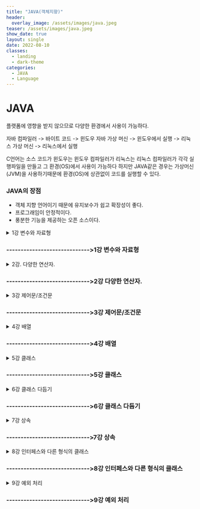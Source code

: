 ```yaml
---
title: "JAVA(객체지향)"
header:
  overlay_image: /assets/images/java.jpeg
teaser: /assets/images/java.jpeg
show_date: true
layout: single
date: 2022-08-10
classes:
  - landing
  - dark-theme
categories:
  - JAVA
  - Language
---
```


# JAVA

플랫폼에 영향을 받지 않으므로 다양한 환경에서 사용이 가능하다.

자바 컴파일러 -> 바이트 코드 -> 윈도우 자바 가상 머신 -> 윈도우에서 실행
                       -> 리눅스 가상 머신 -> 리눅스에서 실행


C언어는 소스 코드가 윈도우는 윈도우 컴파일러가 리눅스는 리눅스 컴파일러가 각각 실행파일을 만들고 그 환경(OS)에서 사용이 가능하다 하지만 JAVA같은 경우는 가상머신 (JVM)을 사용하기때문에 환경(OS)에 상관없이 코드를 실행할 수 있다.

### JAVA의 장점

- 객체 지향 언어이기 때문에 유지보수가 쉽고 확장성이 좋다.
- 프로그래임이 안정적이다.
- 풍분한 기능을 제공하는 오픈 소스이다.



<details>
<summary> 1강 변수와 자료형 </summary>
<div markdown="1">

### 컴퓨터에서 데이터 표현
- 컴퓨터는 0과 1로만 데이터를 저장 한다.
    - bit(비트) : 컴퓨터가 표현하는 데이터의 최소 단위로 2진수 하나의 값을 저장할 수 있는 메모리 크기
    - byte(바이트) : 1byte = 8bit

### 0과 1의 표현 - 2진수
- 컴퓨터는 0과 1로 자료를 표현한다. 따라서 숫자나 문자도 0과 1의 조합으로 표현된다.

### 음의 정수 표현방법
- 정수의 가장 왼쪽에 존재하는 비트는 부호비트 
    - MSB(Most Significant Bit) 가장 중요한 비트
- 음수를 만드는 방법은 2의 보수를 취한다.
    1. 2진수의 모든 비트를 반대로 바꿈
    2. 반대로 바꾼 값에 1을 더함

### 변수
1. 사람의 나이는 해가 바뀌면 변한다. -> 변수
2. 게임을 할면 게임 레벨이 점점 올라감 -> 변수  

프로그램에서 사용되는 자료를 저장하기 위한 공간이며 할당 받은 메모리의 주소 대신 부르는 이름이다. 프로그램 실행 중에 값을 변경이 가능하며 사용되기 이전에 선언 되어야 한다.

### 변수 선언 시 유의점
1. 변수의 이름은 알파벳, 숫자, _, $로 구성된다.
2. 대소문자를 구분한다.
3. 변수의 이름은 숫자로 시작할 수 없고, 키워드도 변수의 이름으로 사용할 수 없다.
4. 이름 사이에 공백이 있을 수 없다.

<mark>변수의 이름을 정할 때는 변수의 역할에 어울리는, 의미 있는 이름을 지어야 한다.</mark>

### 변수가 저장되는 공간의 특성 - 자료형

||정수형|문자형|실수형|논리형|
|------|---|---|---|---|
|1바이트|byte|-|-|boolean|
|2바이트|short|char|-|-|
|4바이트|int|-|float|-|
|8바이트|long|-|double|-|

변수가 사용할 공간의 크기와 특성에 따라 자료형을 사용하여 변수를 선언한다.

### byte 와 short

- byte : 1바이트 단위의 자료형
    - 동영상, 음악 파일등 실행 파일의 자료를 처리 할 때 사용하기 좋은 자료형
- short : 2바이트 단위의 자료형
    - 주로 c/c++ 언어와의 호환 시 사용


### Int  

자바에서 사용하는 정수에 대한 기본 자료형  

- 4바이트 단위의 자료형
- 프로그램에서 사용하는 모든 숫자(리터럴)은 기본적으로 int(4바이트)로 저장된다.
- 32비트를 초과하는 숫자는 Long 형으로 처리

### Long  

8바이트 자료형이며 가장 큰 정수 자료형이다.  
- 숫자의 뒤에 L또는 l을 써서 long형임을 표시  
ex) int num = 12345678900; ->오류  
    long num = 12345678900L; 으로 표현


### char - 문자 자료형  

컴퓨터에서는 문자도 내부적으로는 비트의 조합으로 표현한다.  
자바에서는 문자를 2바이트로 처리한다.

### 문자 세트
문자를 위한 코드 값(숫자 값)들을 정해 놓은 세트
1. 아스키(ASCII) : 1 바이트로 영문자, 숫자, 특수문자 등을 표현 함
2. 유니코드(Unidocde) : 한글과 같은 복잡한 언어를 표현하기 위한 표준 인콘딩 UTF-8, UTF-16이 대표적이다.


### float, double - 실수 자료형
부동 소수점 방식 : 실수를 지수부와 가수부로 표현 하며 무한의 실수를 표현하기 위한 방식이다.
- 실수 자료형 : float(4바이트) double(8바이트) 
- float으로 선언 시 long과 마찬가지로 f라는 식별자를 사용

### boolean - 논리형
논리값 true(참), false(거짓)을 표현하는 자료형

### 자료형 없이 변수 사용 (자바 10)

- 자료형이 필효한 이유
    - 변수를 선언 할 때는 변수가 사용할 메모리 크기와 타입을 구분하기 위해 사용한다.
- 지역 변수 자료형 추론 
    - 변수에 대입되는 값을 보고 컴파일러가 추론한다.

```java
var num = 10;
// c++ auto와 비슷하다 
// 도중에 타입을 변경할 수 없다.
// 지역 변수에서만 사용가능
```

### 상수
상수 : 변하지 않는 값
- 상수를 선언
    - final 키워드를 사용한다.

```java
final int MAX_NUM = 100;
```

### 리터럴(literal)
리터럴 : 프로그램에서 사용하는 모든 숫자,값 ,논리 값  
ex) 10, 3.14, 'A', true

- 리터럴에 해당되는 값은 특정 메모리 공간의 상수 풀(constant pool)에 있다.
- 필요한 경우 상수 풀에서 가져와서 사용
- 상수 풀에 저장 할 때 정수는 int로 실수는 double로 저장하낟.
- 따라서 Long이나 float값으로 저장해야 하는 경우 식별자를 명시해야 한다.

### 형 변환(type conversion)
자료형은 각각 사용하는 메모리 크기와 방식이 다르다. 서로 다른 자료형의 값이 대입되는 경우 형 변환이 일어난다.
1. 묵시적 형변환 : 작은 수에서 큰 수로, 덜 정밀한 수에서 더 정밀한 수로 대입되는 경우

2. 명시적 형변환 : 묵시적 형 변환의 반대의 경우 변환 되는 자료형을 명함 자료의 손실이 발생 할 수 있다. 

```java
double dNum = 3.14;
int num =(int)dNum; // 직접적으로 자료형을 명시해야 한다.
```


</div> 
</details>

### ----------------------------->1강 변수와 자료형


<details>
<summary> 2강. 다양한 연산자. </summary>
<div markdown="1">

### 항과 연산자
- 항(operand) : 연산에 사용되는 값
- 연산자(operator) : 항을 이용하여 연산하는 기호

|연산자|설명|예시|
|------|---|---|
|단항 연산자|항이 한 개인 연산자|++num|
|이항 연산자|항이 두 개인 연산자|num1 + num2|
|삼항 연산자|항이 세 개인 연산자|(5>3)?1:0|

### 대입 연산자
변수에 값을 대입 하는 연산자
- 연사늬 결과를 변수에 대입
- 우선 순위가 가장 낮음
- 왼쪽 변수(left value)에 오른쪽 변수 (right value)를 댕비

### 부호 연산자
단항 연산자이며 양수/음수의 표현,값의 부호를 변경한다.
- 변수에 +,-를 사용한다고 해서 변수의 값이 변하는 것은 아님
- 변수의 값을 변경하려면 대입연산자를 사용

### 산술 연산자
사칙연산에 사용되는 연산자
|연산자|설명|예시|
|------|---|---|
|+|두 항을 더한다|5 + 3|
|-|앞에 있는 항에서 뒤에 있는 항을 뺀다|5 - 3|
|*|두 항을 곱한다|5 * 3|
|/|앞에 있는 항에서 뒤에 있는 항을 나누어 몫을 구한다|5 / 3|
|%|앞에 있는 항에서 뒤에 있는 항을 나누어 나머지를 구한다|5 % 3|

### 증가 감소 연산자
단항 연산자
- 1만큼 더하거나 1만큼 뺄 때 사용
- 항의 앞/뒤 위치에 따라 결과가 달라진다

|연산자|설명|예시|
|------|---|---|
|++|항의 값에 1을 더한다 |num++ 끝나고 더함 ++num 더하고 끝냄|
|--|항에 값에서 1을 뺀다|num--|

### 관계 연산자
이항 연산자
- 연산의 결과가 true OR false로 반환 됨

### 논리 연산자
관계 연산자와 혼합하여 많이 사용 된다.
- 연산의 결과가 true OR false로 반환 됨

|연산자|설명|예시|
|------|---|---|
|"&&"|두 항이 모두 참인 경우에만 결과 값이 참|1<2 && 2<3 -> 참|
|"||"|두 항 중 하나만 참이면 참이다 |1<2 || 2>3 ->참|
|"!"|단항 연산자이며 참은 거짓으로 거짓은 참으로 바꾼다|!(1>2) ->참 |

#### # 논리 합에서 이미 앞에 항이 참이면 뒤에 항은 연산하지 않는다.
#### # 논리 곱에서 이미 앞에 항이 거짓이면 뒤에 항은 연산하지 않는다.

### 조건 연산자
삼항 연산자
- 조건 식의 결과가 참인 경우와 거짓인 경우에 따라 다른 식이나 결과가 수행된다
- 제어문 중 조건문을 간단히 표현할 때 사용할 수 있음

```java
int num = (5>3) ?10 :20;
```

### 비트 연산자
비트 연산자는 정수에만 사용할 수 있다.


|연산자|설명|예시|
|------|---|---|
|~|비트의 반전 (1의 보수) | A = ~A;|
|&|비트 단위 AND |1 & 1 1반환 그 외는 0|
|OR(|)|비트 단위 OR| 0 OR 0 0반환 그 외는 1|
|^|비트 단위 XOR |두 개의 비트가 서로 다른 경우 1을 반환|
|<<|왼쪽 shif| a<<2 변수 a를 2비트 만큼 왼쪽으로 이동|
|>>|오른쪽 shif| a>>2 변수 a를 2비트 만큼 오른쪽으로 이동|
|>>>|오른쪽 shif| >>와 동일한 연산이지만 채워지는 비트가 부호와 상관없이 0임|


</div>
</details>

### ----------------------------->2강 다양한 연산자.

<details>
<summary> 3강 제어문/조건문  </summary>
<div markdown="1">

### 조건문 
주어진 조건에 따라 다른 수행문이 실행되도록 프로그래밍 하는것

```java
if(조건식){
    수행문;
}

else if(조건 2){
    수행문;
}

else{
    수행문;
}
```

### switch-case문
조건식의 결과가 정수 또는 문자열의 값이고 그 값에 따라 수행문이 결정될 때
- if-else, if-else문을 대신하여 사용

```java
switch(num){
    case 1 : num1= num;
            break;
    case 2 : num2= num;
            break;
    default : num = num;
}
```

### 반복문
주어진 조건이 만족할 때까지 수행문을 반복적으로 수행한다.
- while, do-while,for 문이 있음
- 조건의 만족과 반복 가능 여부에 대해 정확한 코딩을 해야 함

### while문
조건식이 참인 동안 수행문을 반복해서 수행
- 무한루프에 빠지지않게 하기 위해서 반복문을 탈출하게 만들어야 함

```java
while(조건식){
    수행문1;
    .... 반복
}
```

### for문
반복문 중 가장 많이 사용하는 반복문
- 주로 조건이 횟수인 경우 사용
- 초기화식, 조건식, 증감식을 한꺼번에 작성

```java
for(int i=0; i<=10; i++){
    System.out.println(i);
}
```

</div>
</details>

### ----------------------------->3강 제어문/조건문

<details>
<summary> 4강 배열 </summary>
<div markdown="1">


- 변수가 많아져 하나하나 변수를 선언하기 힘들 때 사용가능하다.
- 배열은 처음 선언이후 크기가 변하지 않는다.
- 인덱스는 0번부터 시작한다.
- 배열.length 를 이용하면 배열의 크기를 알아낼 수 있다.
- for 블록 안에서 선언된 변수는 for문이 끝나면 사라진다.

```java
int [] arr1 = new int[10];
// int형 배열을 선언하는 방법

int [] arr2 = new int[] {1,2,3,4};
int [] arr3 = {1,2,3,4};

// 선언과 동시에 초기화하는 2가지 방법

int [] Arr = new int[100];

for(int i=0; i<100; i++){
		Arr[i] = i;
}
// 반복문을 사용하여 배열에 접근하는 방법
```

### 2차원 배열

배열안의 배열이다.

- Y(행), X(열)로 생성이 된다.
- Arr[0] = 3 처럼 1차원 대입식은 불가능하다. -> Arr[0][1] = 10; 모든 인덱스를 표시해줘야 한다.
```java
int [][] Arr = new int[3][4];
// YX의 크기로 생성이 된다.
```

### 크기가 다른 배열생성도 가능하다. !!
각 인덱스마다 다른 크기의 배열생성 가능

<img width="702" alt="스크린샷 2022-08-05 오후 6 23 07" src="https://user-images.githubusercontent.com/79856225/183047231-26c12ebf-57e0-4770-8fa5-45e603a12c19.png">

### for each

- for each는 2가지 값만 넣어준다.
for(type값을 받아줄 변수 이름 : 출력하고 싶은 자료구조)
- c++의 for(auto a: arr) 문과 같은 구조이다.
- 단 자동 형변환 auto는 사용이 안된다.. var를 사용하자



</div>
</details>


### ----------------------------->4강 배열


<details>
<summary> 5강 클래스 </summary>
<div markdown="1">

### 객체지향 언어

- 프로그램을 구성하는 요소는 객체이며 이것이 상호작용 하도록 프로그래밍
- 클래스 : 객체를 만들기 위한 틀

ex) 객체 : 붕어빵

클래스 : 붕어빵 틀

```java
public class Car{
	
}

public class CarEx{
	public static void main(String [] args){
		Car c1 = new Car(); 
// new를 사용하여 객체를 만들어야 함
	}
}
```

### 자바에는 2가지 타입이 존재한다.

1. 기본형 타입
    - 논리형, 문자형, 정수형, 실수형
2. 참조형 타입
    - 기본형을 제외한 모든 타입

```java
int i = 4; //기본형 타입
String str = new String("HELLO"); //참조형 타입
```

 new라는 키워드는 메모리에 올려달라는 의미이다 c에서 동적할당과 같은 개념이며 이렇게 메모리에 올라간 클래스를 **인스턴스**라고 말한다.

메모리에 올라간 인스턴스를 가리키는 변수 = 참조하는 변수 = 레퍼런스하는 변수  모두 같은 말이다. 

- 인스턴스를 가지고 있는게 아니라 가리키고 있다는 의미이다 즉 **포인터**

### 클래스는 모두 참조형이다

String은 자바에서 가장 많이 사용하는 클래스이다.

### 특징 1. String은 예외적은 new연산자 없이도 생성이 가능하지만 약간의 차이가 있다.

```java
String str1 = "Hello"; // ->상수영역에있는 Hello를 가르키고 있다.
String str2 = "Hello"; // ->상수영역에있는 Hello를 가르키고 있다.
String str3 = new String("Hello"); //상수영역에 있는걸 참조하는게 아니라 새롭게 힙영역에 생성한다.

////////////////////// 차이점 비교 ////////////////////
if(str1==str2) --> true 둘은 상수영역에 있는 같은 레퍼런스를 참조하고 있다 
if(str1 == str3) --> false str1은 상수영역 str3은 힙영역에 새롭게 생성된 인스턴스이다.
```

사람이 보기에는 같은 Hello이지만 자바는 new로 생성된 string과 그냥 생성된 string을 다르게 생각한다.

### 특징 2. String은 다른 클래스와 다르게 한 번 생성된  클래스는 변하지 않는다.

```java
// str1.을 이용하여 메서드 확인
System.out.println(str1.substring(3)); //3번 인덱스부터 잘라져서 보여짐
System.out.println(str1); // 내부의 값은 변하지 않음
// 즉 수행하기 전에 새로운 스트링을 만들어서 반환한다고 생각하면 된다.
```

### 클래스의 구성요소 : 필드

ex)

객체 : 자동차 

필드 : 자동차의 구성요소 (속성)

1. 차 이름
2. 차량번호

객체 : 학생

필드 : 학생의 구성요소(속성)

1. 이름
2. 번호

```java
public class Car{
	String name;
	int number;
}
//자동차 클래스 생성

public static void main(String[] args){
	Car c1 = new Car();
	Car c2 = new Car();
	
	c1.name = "소방차";
	c1.number = 1234;

	c2.name = "구급차";
	c2.number = 1111;
// 자동차 객체를 생성한 후 속성 값 삽입

	System.out.println(c1.name);
	System.out.println(c1.number);
// c1 객체 확인
	System.out.println(c2.name);
	System.out.println(c2.number);
// c2 객체 확인
}
```

**각각**의  자동차 **객체 생성**되었고 각자 다른값이 들어있는걸 확인할 수 있다.

### 객체 지향 언어 : 하나의 사물을  하나의 클래스로 설명

- 사물
    - 상태 → 필드
        - 이름, 차량번호
    - 행동 → 메소드
        - 전진,후진

- 메소드 :  함수와 같다 입력값 —> 결과값
    - 입력값 : 매개변수(인자)
    - 결과값 : 리턴값 (반환값)

- 메소드 : 클래스가 가지고 있는 기능

public 리턴타입(ex int) 메소드 이름(매개변수){
	구현
}

### 다양한 메소드 선언

```java
public void method1(){ //리턴값이 없다면 void를 사용
	System.out.println("mthod1이 실행됨");
}

public void method2(int value){ //정수형 인자를 받음
	System.out.println(value + "method2가 실행됨");
}

public int method3(){
	System.out.println("method3이 실행됨");
	return 10;
} // 리턴값을 설정했으니 리턴값을 줘야함

public void method4(int x, int y){ //여러개의 인자를 받음
		System.out.println(x+y + "method4가 실행됨");
}

public int method5(int x){ //정수형 인자를 받음
		System.out.println(x + "method5가 실행됨");
		return x*2;
} // 받은 인자를 이용하여 리턴
```

선언한 메소드 사용 

- 위에 클래스를 생성했다고 가정하고 진행(Myclass)
- 실행 시 선언했던 조건을 맞춰줘야 한다.

```java
public static void main(String [] args){
		Myclass myclass = new Myclass();
		// myclass.을 이용하여 메소드 접근가능
		myclass.method1();

		myclass.method2(10); //정수형을 무조건 넣어줘야 한다.

		int value = myclass.method3(); //리턴값을 받아낼 변수가 필요
		System.out.println(value);  //받은 값 확인

		myclass.method4(3,4); //2개의 정수값을 인자로

		int value1 = myclass.method5(10); //정수 인자를 이용하여 리턴값 받음
		System.out.println(value1); //확인
}
```

### 필요한 클래스를 구현하는 방법도 있지만 이미 만들어진 클래스들을 이용할 수 있다.

자주 사용하는 String 클래스의 메소드 확인

```java
public static void main(String[] args){
    String str = "Hello";
    str.length(); // 문자열의 길이를 반환해주며 공백도 하나의 문자로 인식한다.
    str.concat(" World"); // 문자열을 더해준다 -> Hello World
    /* 
        이때 str을 확인해보면 Hello World가 아닌 Hello로 나온다. 
        즉 concat을 사용하면 새롭게 생성한 String Hello World를 반환하다.
    */
    str = str.concat(" World"); // 이 처럼 사용해야 str값이 변환된다.

    str.substring(3); //3번 인덱스부터 잘라준다.
    str.substring(3,6); // 3번부터 6번까지 인덱스를 잘라준다.    
    }
```

### 변수의 사용범위 : 변수가 선언된 블록

```java
public class VariableScopeExam{
	int globalscope = 10;
	
	public void scopeType1(int value){
		int localscope =20;
		globalscope = value; //가능
		localscope = 40; //가능
	}
	
	public void scopeType2(int value){
		globalscope = value; //가능
		localscope = 40; //불가능
	}
	
	public static void main(String[] args){
		globalscope = 100; //불가능
		localscope = value; //불가능
	}
}
```

### 모든 클래스는 인스턴스화 하지 않은 채로 사용할 수 없다.

- 붕어빵틀 ≠ 붕어빵

### **static** 키워드를 사용하면 인스턴스화(객체를 생성) 하지않아도 사용이 가능하다.

```java
public class VariableScopeExam{
	int globalscope = 10;
	static int staticValue = 10;
	
	public void scopeType1(int value){
		int localscope =20;
		globalscope = value; //가능
		localscope = 40; //가능
	}
	
	public void scopeType2(int value){
		globalscope = value; //가능
		localscope = 40; //불가능
	}
	
	public static void main(String[] args){
		globalscope = 100; //불가능
		localscope = value; //불가능
		staticValue = 20 // 가능
	
		VariableScopeExam v1 =new VariableScopeExam();
		VariableScopeExam v2 =new VariableScopeExam();
		v1.globalscope = 100; 
		v2.globalscope = 200;
	// 위처럼 객체를 생성해서 사용해야 하며 각각 다른객체 이므로 다른값이 들어간다.
		v1.staticValue = 100;
		v2.staticValue = 200;
	// static 필드는 값을 공유하므로 두 객체는 같은값을 가지고 있다.
	}
}
```

### 클래스 변수

- static한 변수, 값을 저장할 수 있는 공간이 하나뿐이여서 값을 공유한다.
- 클래스 이름을 직접 사용하는 것이 가능하다.
    - 클래스이름.클래스변수명
    
    ex)  VariableScopeExam.staticValue
    

### 글로벌 변수를 선언할 때 static을 사용하면 되는것인가?!

### JDK5에서 추가된 문법이다 (enum)

- 기존 사용방식

```java
public class EnumEx{
	public static final String MALE ="MALE";
	public static final String FEMALE ="FEMALE";
	
	public static void main(String [] args){
		String gender1; //MALE 과 FEMAL 둘 중 하나의 값을 넣고싶음
		gender1 = EnumEx.MALE;
		gender1 = EnumEx.FEMALE;
		gender1 = "boy"; //하지만 다른 string 값이 들어와도 오류를 발생시키지 않는다.
	
		Gender gender2;
		gender2 = Gender.MALE;
		gender2 = Gender.FEMALE;
		gender2 = "boy"; //에러 
	}
enum Gender{
		MALE,FEMALE; 
	}
}
```

위처럼 특정 값만 사용할 때는 열거형을 사용하면 좋다

- 다른값이 들어왔을 때 오류가 생길 수 있을때 사용하면 좋아보인다.

</div>
</details>

### ----------------------------->5강 클래스

<details>
<summary> 6강 클래스 다듬기 </summary>
<div markdown="1">

### new 연산자를 사용하면 반드시 생성자가 나와야 함

1. 리턴 타입이 없다.
2. 매개 변수가 없는 생성자를 기본생성자라 하고 자동으로 만들어진다.
→ 생성자를 하나라도 만든다면 기본생성자는 만들어지지 않는다.

```java
public class Car{
	String name;
	int Number;
}
Car c1 = new Car(); 
// car()이 부분이 생성자이다.

// 위 처럼 아무런 생성자를 만들지 않는다면 자동으로 만들어진다.

public Car(String n){
	name = n;
}

Car c1 = new Car();  //오류
Car c1 = new Car("소방차"); 
// Car라는 객체가 생성되면서 매개변수를 이용하여 생성되며 기본생성자는 만들어지지 않는다.
```

객체가 만들어지면서 기본적으로 부여할 속성이 있다면 생성자를 잘 이용하면 될듯 하다.	

### 객체 자신을 참조하는 This

```java
public Car(String name){
	name = name
} //이름이 똑같기 때문에 컴파일러는 동일한 값을 가르킨다.

public Car(String name){
	this.name = name;
}
// 객체 자신을 참조하는 this를 이용!!
```


### 메소드 오버로딩을 사용하면 매개변수의 수, 타입이 다른경우에 동일한 이름의 메소드를 여러개 정의할 수 있다.

1. 정수 2개를 받아 그 합을 리턴하는 메소드
2. 정수 3개를 받아 그 합을 리턴하는 메소드
3. 문자열 2개를 받아 그 합을 리턴하는 메소드

위 예시 처럼 각각 **타입**과 **매개변수의 수**가 다른경우 사용이 가능하다.

```java
public int plus(int x, int y){
	return x+y;
} // int 타입과 int형 매개변수 2개

public int plus(int x, int y, int z){
	return x+y+z;
} // int 타입과 int형 매개변수 3개

public String plus(String x, String y){
	return x+y;
} // String 타입과 String 형 매개변수 2개
```

### 생성자도 메소드와 마찬가지로 여러개로 생성이 가능하며 이를 생성자 오버로딩이라 한다.

```java
Car c1 = new Car("소방차");
Car c2 = new Car(); // 기본 생성자는 다른 생성자가 있으면 자동으로 생성되지 않는다.
```

기본생성자를 사용하고 싶다면 마찬가지로 미리 정의해둬야 한다.

### this() : 자신의 생성자를 이용하여 초기화 가능

- 자신이 정의해둔 **생성자 조건에 맞게** 선언해야한다.

```jsx
public car(){
	//this.name = "이름없음"
	//this.Number = 0;
	this("이름없음", 0); 
// 아래에 있는 생성자를 이용하여 초기화 가능

} //기본 생성자 오버로딩

public car(String name, int Number){
	this.name = name;
	this.Number = Number;
} // 생성자 오버로딩
```
### 패키지 : 서로 관련이 있는 클래스 또는 인터페이스들을 묶어 놓은 묶음

- 파일들이 많아지면 관련있는 파일끼리 묶어 하나의 폴더에 보관한다.
- package 이름은 대부분 도메인 이름을 **거꾸로 적은 후 프로젝트 이름을 붙여 사용한다.**
- 패키지가 있는 클래스를 사용할 때는 import를 이용
- 패캐지 이름은 숫자로 시작할 수 없다.

```java
package 패키지명;
// import 패키지명.*;을 이용하여 사용하여야 한다.
public class 클래스 이름{
	...
}
```

</div>
</details>

### ----------------------------->6강 클래스 다듬기

<details>
<summary> 7강 상속 </summary>
<div markdown="1">

### 상속 : 부모가 가지고 있는것을 자식이 물려받는 것

- 노트북은 컴퓨터의 한 종류이다.
- 침대는 가구의 한 종류이다.
- **extends** 키워드를 사용

```java
public class Car{
	public void run(){
		System.out.prinlnt("달리다");
	}
} //기존의 Car클래스

public class Bus extends Car {
	public void ppangppang(){
		System.out.println("빵빵");
	}
}

public static void main(String [] args){
	Bus bus = new Bus();
	bus.run(); 
	bus.ppangppang();
// Bus클래스에는 run 메소드가 없지만 Car 클래스를 상속받았으므로 Car의 run메소드 사용가능.
// 뿐만 아니라 자신의 메소드도 사용가능하다 
	Car car = new Car();
	car.run();
	car.ppangppang(); //오류
// 부모 클래스인 Car는 자신의 메소드인 run()메소드는 사용가능하지만 자식의 메소드는 사용이 불가능하다.

}
```

**자식은 상속받은 부모의 메소드를 모두 사용가능하지만 부모는 자식의 메소드를 사용할 수 없다.**

### 클래스

1. 필드
2. 메소드

### 캡술화 : 관련된 내용을 모아서 가지고 있는 것

- **public** **→** 전체 허용 누구든지 가능하다.
- **protected →** 같은 패키지인 경우 접근 허용하며 다른 패키지라도 상속을 받은 경우 접근 허용
- **default접근 제한자 ->** 자기 자신과 같은 패키지만 허용
- **private →** 자기 자신만 접근 가능

**public > protected > default > private**

```java
public int p = 3  //-> 누구든지 접근가능
protected int p2 = 4; // -> 같은 패키지인 경우 접근 허용하며 다른 패키지라도 상속을 받은 경우 접근 허용
int k =2 ; // default접근 제한자 -> 자기 자신과 같은 패키지
private int i = 1; //자기 자신만 접근 가능

```

```java
public abstract class Bird{
	public abstract void sing(); //각각 새마다 울음소리가 다르다.
	public void fly(){
		System.out.println("날다");
	}
}

public class Duck extends Bird{
	@Override
	public void sing(){
		System.out.println("꽥꽥");
	} // 추상 클래스에서 상속받은 추상메소드 sing을 구현해야 함.
}

public static void main(String [] args){
	Duck duck = new Duck();
	duck.sing();
	duck.fly();
	
//	Bird bird = new Bird(); // 추상클래스는 객체로 생성할 수 없다.
}
```

### Super  : 부모 객체를 나타내는 키워드

- **Class가 인스턴스화(객체화) 될 때 생성자가 실행되면서 객체의 초기화를 한다. 그 때 자신의 생성자만 실행이 되는것이 아니고, 부모의 생성자부터 실행된다.**
- **super() 를 사용하여 부모의 기본생성자를 호출이 가능하다**
    - 이 때 부모의 생성자가 기본생성자가 아닌경우 자동으로 호출이 되지않고 사용자가 따로 정의해줘야 한다.

```java
public class Car{
/*	public Car(){
		System.out.println("Car의 기본생성자");
	}
*/  //기본생성자의 경우

	public Car(String name){
		System.out.println("Car의 생성자");
	}
}
// 기본생성자가 아닌경우

public class truck extends Car{
	public Truck(){
		// super(); //부모의 생성자를 이야기함 직접 부르지않아도 자동으로 불러진다.
		super("소방차"); // 부모의 기본생성자가 없는경우 생성자에 맞게 호출해줘야 한다.
		System.out.println("Trcuk의 기본생성자");
	}
}

public static void main(String [] args){
	Truck truck  = new Truck();
// 이때 Car의 기본생성자와 트럭의 기본생성자가 실행된다.
}
```

**자식이 태어나기 위해서는 먼저 부모가 태어나야 한다!!**

### 오버라이딩(Overriding)

- **부모**가 가지고 있는 메소드와 똑같은 모양의 메소드를 자식이 가지고 있는것이다.

즉 오버라이딩이란 **메소드를 재정의** 하는것이다.

- **오버로딩** :  한 클래스내에서 **동일한 이름**의 메소드를 **여러개 정의**하는 것
- **오버라이딩** : **부모의 메소드**를 **재정의** 하는 것
- **super 키워드를 이용하여 부모의 메소드를 사용할 수 있다.**

```java
public class Car{
	public void run(){
		System.out.println("Car의 run메소드");
	}
}

public class Bus extends Car{
		public void run(){
				super.run() //부모의 메소드를 호출하고 싶을때 
				System.out.println("Bus의 run메소드");
			}
	}

public static void main(String [] args){
	Bus bus = new Bus();
	Car car = new Car();
	bus.run();
	car.run();
}
```

### 부모타입으로 자식개체를 참조하게 되면 부모가 가지고 있는 메소드만 사용할 수 있다. 자식객체가 가지고 있는 메소드나 속성을 사용하고 싶다면 형변환 해야한다.

- 부모타입으로 자식을 가리킬 수 있지만 부모가 가지고 있는 내용만 사용가능하다.
- 자식의 내용을 사용하고 싶으면   자식 클래스로 형변환 해야한다.
    - 큰 그릇 → 작은 그릇 (가능) ,  부모 → 자식(가능)
    - 작은 그릇 → 큰 그릇(불가능),  자식 → 부모(불가능)

```java
public class Car{
	public void run(){
		System.out.println("Car의 run메소드");
	}
}

public class Bus extends Car{
		public void ppangppang(){
			System.out.println("빵빵");
		}
}

public static void main(String [] args){
		Car c = new Bus(); //부모가 자식을 가르킬 수 있지만 메소드는 사용이 불가능하다.
		c.run(); //가능
		//c.ppangppang(); //불가능

		Bus bus = (Bus)c;
		bus.run();
		bus.ppangppang();
}
```

### 명시적으로 형변환 시켜주면 된다!

</div>
</details>

### ----------------------------->7강 상속


<details>
<summary> 8강 인터페스와 다른 형식의 클래스 </summary>
<div markdown="1">

### 인터페이스 : 서로 관계가 없는 물체들이 ****상호 작용을 하기 위해서 사용하는 장치나 시스템****

- TV는 어떤 기능이 있어야할까 ?
    1. 켜기/끄기
    2. 볼륨 조절
    3. 채널 변경
- **interface** 키워드를 이용

```java
public interface TV{
		public int MIN_VOL = 0;
		public int MAX_VOL = 100;
		public void turnOn(); //추상메소드와 비슷하게 선언
		public void turnOff();
		public void chagneVolume(int volume);
		public void chagneChannel(int channel);
}
```

### 인터페이스는 사용할때 해당 인터페이스를 구현하는 클래스에서 implements 키워드를 이용한다.

- LedTV는 TV가 가지고있는 모든 메소드를 구현해야 한다.

```java
public interface TV{
		public int MIN_VOL = 0;
		public int MAX_VOL = 100;
		public void turnOn(); //추상메소드와 비슷하게 선언
		public void turnOff();
		public void chagneVolume(int volume);
		public void chagneChannel(int channel);
}
public class LedTV implements TV{
		public void turnOn(){
		System.out.println("전원ON");
}
		public void turnOff(){
		System.out.println("전원OFF");
}
		public void chagneVolume(int volume){
		System.out.println("볼륨 조절");
}
		public void chagneChannel(int channel){
		System.out.println("채널 변경");
}
}

public static void main(String [] args){
	Tv tv = new LedTV();
	tv.turnOn();
	tv.turnOff();
	tv.turnchangeVolume(10);
	tv.turnchangeChannel(20);
}
```

- 참조변수의 타입으로 인터페이스를 사용할 수 있다. 또한 인터페이스가 가지고 있는 메소드만 사용가능
- 만약 TV인터페이스를 구현하는 LcdTV를 만들었다면 위의 코드에서 new LedTV부분만 new LcdTV로 변경해도 똑같이 프로그램이 동작할 것다. 동일한 인터페이스를 구현한다는 것은 클래스 사용법이 같다는 것을 의미한다.
- 클래스는 이러한 인터페이스를 여러개 구현할 수 있다

### Java 8부터는 dafault 메소드와 static 메소드를 정의할 수 있도록 변경되었다.

```java
public interface Calculator {
        public int plus(int i, int j);
        public int multiple(int i, int j);
        default int exec(int i, int j){      //default로 선언함으로 메소드를 구현할 수 있다.
            return i + j;
   }
				public static int exec2(int i, int j){   //static 메소드 
				            return i * j;
				        } //호출시 인터페이스명.메소드이름으로 사용해야함
 }

public class MyCalculator implements Calculator {

        @Override
        public int plus(int i, int j) {
            return i + j;
        }

        @Override
        public int multiple(int i, int j) {
            return i * j;
        }
    }

public class MyCalculatorExam {
        public static void main(String[] args){
            Calculator cal = new MyCalculator();
            int value = cal.exec(5, 10);
            System.out.println(value);
        }
    }
```

### ****내부 클래스: 클래스 안에 선언된 클래스며 위치에 따라 4가지 형태가 있다.****

1. 중첩 클래스 (인스턴스 클래스)

```java
public class InnerExam{
	class Cal{ //중첩 클래스 
						int value = 0;
            public void plus(){
            value++;
			}
	}
}

public static void main(String [] args){
	InnerExam ex = new InnerExam(); //상위 클래스를 미리 선언
	InnerExam.Cal cal = new ex.new Cal();
	cal.plus();
}
```

내부 클래스를 사용하려면 그 상위 클래스를 먼저 선언해줘야 한다.

1. 정적 중첩 클래스 (스태틱 클래스)

```java
public class InnerExam2{
        static class Cal{ //정적 중첩 클래스
            int value = 0;
            public void plus(){
                value++;
            }
        }

        public static void main(String args[]){
            InnerExam2.Cal cal = new InnerExam2.Cal();
            cal.plus();
            System.out.println(cal.value);

        }
    }
```

스태틱한 클래스이므로 그 상위 클래스를 선언해줄 필요가 없다.

1. 지역 중첩 클래스 (지역 클래스)

```java
public class InnerExam3{
        public void exec(){ //메소드 안에서 선언되는 지역 중첩 클래스
            class Cal{
                int value = 0;
                public void plus(){
                    value++;
                }
            }
            Cal cal = new Cal();
            cal.plus();
            System.out.println(cal.value);
        }

        public static void main(String args[]){
            InnerExam3 t = new InnerExam3();
            t.exec();
        }
    }
```

**익명 클래스** : ****익명 중첩 클래스는 익명 클래스라고 보통 말하며, 내부 클래스이기도 하다.****

1. 익명 중첩 클래스

```java
//추상클래스 Action 
    public abstract class Action{
        public abstract void exec();
    }

    //추상클래스 Action을 상속받은 클래스 MyAction

    public class MyAction extends Action{
        public void exec(){
            System.out.println("exec");
        }
    }

// 원래 추상클래스를 구현하던 방식

    //MyAction을 사용하는 클래스 ActionExam 
    public class ActionExam{
        public static void main(String args[]){
            Action action = new MyAction(); //추상 클래스는 객체화 할 수 없으므로
            action.exec();
        }
    }

//////////////  익명 클래스 사용 ////////////////

    //MyAction을 사용하지 않고 Action을 상속받는 익명 클래스를 만들어서 사용하도록 수정
    public class ActionExam{
        public static void main(String args[]){
            Action action = new Action(){ //추상 클래스를 객체화 함과 동시에 익명클래스 사용
                public void exec(){
                    System.out.println("exec");
                }
            };
            action.exec();
        }
    }

//////////////  익명 클래스 사용 ////////////////
```

람다식 처럼 **일회용**으로만 사용하는 경우가 있다면 **익명클래스를** 사용하면 좋을듯 하다.

</div>
</details>

### ----------------------------->8강 인터페스와 다른 형식의 클래스

<details>
<summary> 9강 예외 처리  </summary>
<div markdown="1">

```java
public class ExceptionExam{
	
	public static void main(String[] args){
		int i = 10;
		int j = 5;
		int k = i/j;
		System.out.println(k);
	}
}
// k의 출력값은 2로 정상 작동

public class ExceptionExam{
	
	public static void main(String[] args){
		int i = 10;
		int j = 0;
		int k = i/j;
		System.out.println(k);
	}
}
// 0을 나누게 되면 프로그램 오류가 발생
// Exception 발생 지점부터 프로그램 오류
```

**프로그램이 실행중에 예기치 못한 사건을 “예외" 라고 한다.**

**대처법 : try-catch-finally(예외 처리)**

```java
try{
	...
}
// 오류가 발생할 것 같은 부분을 try블럭으로 감싸준다.
catch(예외클래스 변수명){
	...
}
// try블럭 안에서 발생할 수 있는 오류와 관련된 Exception 타입을 catch 블럭에서 처리
finally{
	...
}
// finally 블럭은 생략가능
// 오류가 발생되었든 아니든 반드시 실행하므로, 반드시 실행하는 구문을 사용시 fainlly구문을 사용
```

**예외가 나왔던 위의 코드 해결 방법 (예외 처리 사용)**

```java
public class ExceptionExam{
	
	public static void main(String[] args){
		int i = 10;
		int j = 0;
		try{
			int k = i/j;
			System.out.println(k);
		}

		catch(ArithmeticException e){
			System.out.println("0으로 나눌 수 없습니다."+e.toString());
		} // toString 메소드는 예외에 대한 정보를 알려줌

		finally{
			System.out.println("오류가 발생하든 발생하지 않든 무조건 실행");
		}
		System.out.println("main ent!!");
	}
}
```

**throws를 이용한 해결 방법**

```java
public class ExceptionExam2 {
	
	public static void main(String[] args){
		int i = 10;
		int j = 0;
		int k = divide(i,j);
		System.out.println(k);
	}
----------------- 오 류 코 드 -------------------
	public static int divide(int i, int j) throws ArithmeticException{
		int k = i/j;
		return k;
	} // (throws 발생 할 Exception)은 이 메소드 안에서 발생하는 어떤 오류든 처리 가능

}
----------------- 해 결 방 법 -------------------
	public static void main(String[] args){
		int i = 10;
		int j = 0;
		try{
			int k = divide(i,j);
			System.out.println(k);
		}
		catch(ArithmeticException e){
			System.out.println(e.toString());
		}
	}
----------------- 해 결 코 드 -------------------
```

**throw : 강제로 오류를 발생시키는 코드**

- 주로 오류를 떠넘기는 throws와 같이 사용

```java
	public static void main(String[] args){
		int i = 10;
		int j = 0;
		int k = divide(i,j);
		System.out.println(k);
	}

	public static int divide(int i, int j){
		if(j == 0){
			System.out.println("2번째 매개변수는 0이면 안됩니다.");
			return 0;
		}
		int k = i/j;
		return k;
	} 
// 이럴 경우 반환값으로 0이 k변수에 들어가서 k의 값이 출력 되면서 0이 출력됨.
// 0이라는 값을 나누었을 때 0이 나온다는 잘못된 값이 출력 될 가능성이 있으므로 예외로 오류가 나오지는 않지만 잘못된 상황.

----------------- 오 류 코 드 -------------------
	public static void main(String[] args){
		int i = 10;
		int j = 0;
		try{
			int k = divide(i,j);
			System.out.println(k);
		}
		catch(IllegalArgumentException e){
			System.out.println(e.toString());
		}
	}

	public static int divide(int i, int j) throws IllegalArgumentException{
		if(j == 0){
			throw new IllegalArgumentException("0으로 나눌 수 없습니다.");
			
		}
		int k = i/j;
		return k;
	} 

----------------- 해 결 코 드 -------------------
```

**Exception 클래스**

- Exception이나 Exception의 후손을 상속받아 만들어진 클래스
- 클래스의 이름만으로 어떤 오류가 발생했는지 알려주어 **코드의 직관성**을 높인다.

```java
public class BizException extends RuntimeException{
	super(msg);
}
public BizException(Exception ex){
	super(ex);
}
// 문자열로된 오류메세지와 실제 발생 할 Exception을 담는 목적의 생성자 두 개 선언 
// 이미 부모 class가 같은 기능을 가진 생성자가 있기 때문에 사용자가 정의한 Exceptiom개체에서 따로 할 것은 해당 생성자를 부모의 생성자에게 전달만 시켜주면 된다. (super 메소드 사용)

----------- 사용자 정의 Exception 정의 -----------
public class BizService{
	public void bizMethod(int i) throws BizException{
		System.out.println("비지니스 메소드 시작");
		
		if(i < 0)
				thow new BizException("매개변수 i는 0 이상이어야 합니다.");

		System.out.println("비지니스 메소드 종료");
	}
}
----------- Exception을 발생시켜주는 코드 -----------
public class BizExam{
	public static void main(String[] args){
		BizService biz = new BizService();
		biz.bizMethod(5); // 정상 작동
		try{
			biz.bizMethod(-3); // 0보다 작은 값에선 Exception 발생
		}
		catch(Exception e){
			e.printStackTrace();
		}
	}
}
----------- Exception을 사용하는 class 코드 -----------
```

</div>
</details>

### ----------------------------->9강 예외 처리

<!--
<details>
<summary>  </summary>
<div markdown="1">

</div>
</details>
----------------------
-->